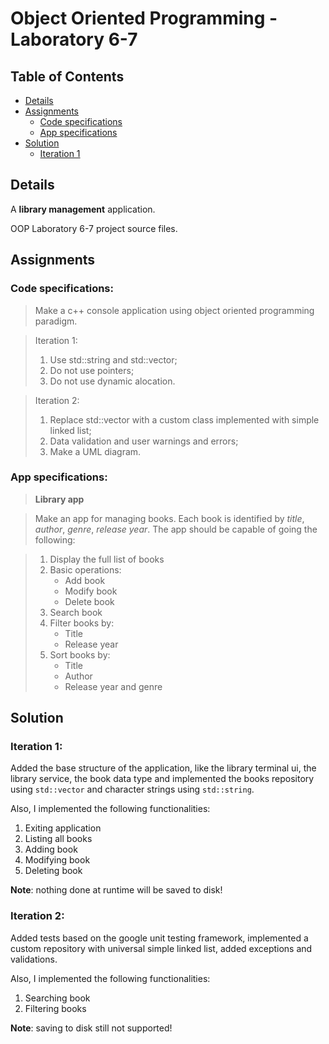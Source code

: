 # Object Oriented Programming - Laboratory 6-7

## Table of Contents

- [Details](#Details)
- [Assignments](#Assignments)
	- [Code specifications](#Code-specifications)
	- [App specifications](#App-specifications)
- [Solution](#Solution)
	- [Iteration 1](#Iteration-1)

## Details

A __library management__ application.

OOP Laboratory 6-7 project source files.

## Assignments

### Code specifications:

> Make a c++ console application using object oriented programming paradigm.

> Iteration 1:
> 1. Use std::string and std::vector;
> 2. Do not use pointers;
> 3. Do not use dynamic alocation.

> Iteration 2:
> 1. Replace std::vector with a custom class implemented with simple linked list;
> 2. Data validation and user warnings and errors;
> 3. Make a UML diagram.

### App specifications:

> __Library app__

> Make an app for managing books. Each book is identified by _title_, _author_, _genre_, _release year_. The app should be capable of going the following:

> 1. Display the full list of books
> 2. Basic operations:
>    * Add book
>    * Modify book
>    * Delete book
> 3. Search book
> 4. Filter books by:
>    * Title
>    * Release year
> 5. Sort books by:
>    * Title
>    * Author
>    * Release year and genre

## Solution

### Iteration 1:

Added the base structure of the application, like the library terminal ui, the library service, the book data type and implemented the books repository using `std::vector` and character strings using `std::string`.

Also, I implemented the following functionalities:
1. Exiting application
2. Listing all books
3. Adding book
4. Modifying book
5. Deleting book

__Note__: nothing done at runtime will be saved to disk!

### Iteration 2:

Added tests based on the google unit testing framework, implemented a custom repository with universal simple linked list, added exceptions and validations.

Also, I implemented the following functionalities:
1. Searching book
2. Filtering books

__Note__: saving to disk still not supported!
